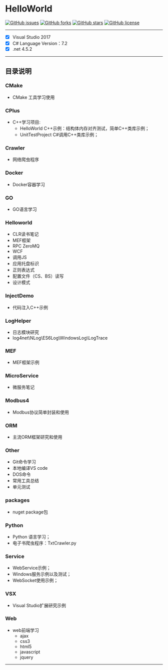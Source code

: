 # HelloWorld

[![GitHub issues](https://img.shields.io/github/issues/zlzcn/GitHelloWorld.svg)](https://github.com/zlzcn/GitHelloWorld/issues)
[![GitHub forks](https://img.shields.io/github/forks/zlzcn/GitHelloWorld.svg)](https://github.com/zlzcn/GitHelloWorld/network)
[![GitHub stars](https://img.shields.io/github/stars/zlzcn/GitHelloWorld.svg)](https://github.com/zlzcn/GitHelloWorld/stargazers)
[![GitHub license](https://img.shields.io/github/license/zlzcn/GitHelloWorld.svg)](https://github.com/zlzcn/GitHelloWorld/blob/master/LICENSE)

***

- [x] Visual Studio 2017
- [x] C# Language Version：7.2
- [x] .net 4.5.2

***

## 目录说明

### CMake

- CMake 工具学习使用

### CPlus

- C++学习项目:
  - HelloWorld C++示例：结构体内存对齐测试，简单C++类库示例；
  - UnitTestProject C#调用C++类库示例；

### Crawler

- 网络爬虫程序

### Docker

- Docker容器学习

### GO

- GO语言学习

### Helloworld

- CLR读书笔记
- MEF框架
- RPC ZeroMQ
- WCF
- 调用JS
- 应用托盘标识
- 正则表达式
- 配置文件（CS、BS）读写
- 设计模式

### InjectDemo

- 代码注入C++示例

### LogHelper

- 日志模块研究
- log4net\NLog\ES6Log\WindowsLog\LogTrace

### MEF

- MEF框架示例

### MicroService

- 微服务笔记

### Modbus4

- Modbus协议简单封装和使用

### ORM

- 主流ORM框架研究和使用

### Other

- Git命令学习
- 本地编译VS code
- DOS命令
- 常用工具总结
- 单元测试

### packages

- nuget package包

### Python

- Python 语言学习；
- 电子书爬虫程序：TxtCrawler.py

### Service

- WebService示例；
- Windows服务示例以及测试；
- WebSocket使用示例；

### VSX

- Visual Studio扩展研究示例

### Web

- web前端学习
  - ajax
  - css3
  - html5
  - javascript
  - jquery

***

